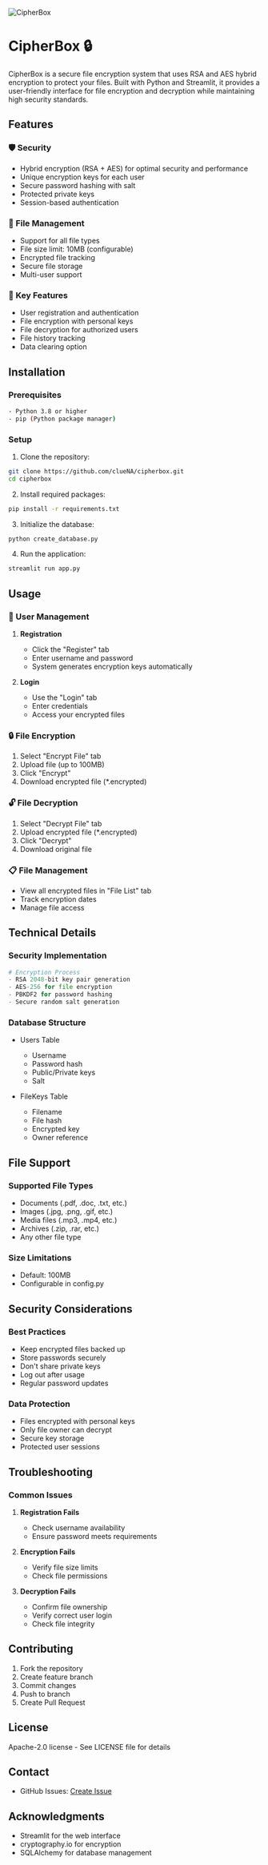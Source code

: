 ![CipherBox](https://socialify.git.ci/clueNA/CipherBox/image?font=Source+Code+Pro&language=1&name=1&owner=1&pattern=Transparent&stargazers=1&theme=Dark)
# CipherBox 🔒

CipherBox is a secure file encryption system that uses RSA and AES hybrid encryption to protect your files. Built with Python and Streamlit, it provides a user-friendly interface for file encryption and decryption while maintaining high security standards.

## Features

### 🛡️ Security
- Hybrid encryption (RSA + AES) for optimal security and performance
- Unique encryption keys for each user
- Secure password hashing with salt
- Protected private keys
- Session-based authentication

### 📁 File Management
- Support for all file types
- File size limit: 10MB (configurable)
- Encrypted file tracking
- Secure file storage
- Multi-user support

### 🎯 Key Features
- User registration and authentication
- File encryption with personal keys
- File decryption for authorized users
- File history tracking
- Data clearing option

## Installation

### Prerequisites
```bash
- Python 3.8 or higher
- pip (Python package manager)
```

### Setup
1. Clone the repository:
```bash
git clone https://github.com/clueNA/cipherbox.git
cd cipherbox
```

2. Install required packages:
```bash
pip install -r requirements.txt
```

3. Initialize the database:
```bash
python create_database.py
```

4. Run the application:
```bash
streamlit run app.py
```

## Usage

### 👤 User Management

1. **Registration**
   - Click the "Register" tab
   - Enter username and password
   - System generates encryption keys automatically

2. **Login**
   - Use the "Login" tab
   - Enter credentials
   - Access your encrypted files

### 🔒 File Encryption

1. Select "Encrypt File" tab
2. Upload file (up to 100MB)
3. Click "Encrypt"
4. Download encrypted file (*.encrypted)

### 🔓 File Decryption

1. Select "Decrypt File" tab
2. Upload encrypted file (*.encrypted)
3. Click "Decrypt"
4. Download original file

### 📋 File Management

- View all encrypted files in "File List" tab
- Track encryption dates
- Manage file access

## Technical Details

### Security Implementation

```python
# Encryption Process
- RSA 2048-bit key pair generation
- AES-256 for file encryption
- PBKDF2 for password hashing
- Secure random salt generation
```

### Database Structure

- Users Table
  - Username
  - Password hash
  - Public/Private keys
  - Salt

- FileKeys Table
  - Filename
  - File hash
  - Encrypted key
  - Owner reference

## File Support

### Supported File Types
- Documents (.pdf, .doc, .txt, etc.)
- Images (.jpg, .png, .gif, etc.)
- Media files (.mp3, .mp4, etc.)
- Archives (.zip, .rar, etc.)
- Any other file type

### Size Limitations
- Default: 100MB
- Configurable in config.py

## Security Considerations

### Best Practices
- Keep encrypted files backed up
- Store passwords securely
- Don't share private keys
- Log out after usage
- Regular password updates

### Data Protection
- Files encrypted with personal keys
- Only file owner can decrypt
- Secure key storage
- Protected user sessions

## Troubleshooting

### Common Issues

1. **Registration Fails**
   - Check username availability
   - Ensure password meets requirements

2. **Encryption Fails**
   - Verify file size limits
   - Check file permissions

3. **Decryption Fails**
   - Confirm file ownership
   - Verify correct user login
   - Check file integrity

## Contributing

1. Fork the repository
2. Create feature branch
3. Commit changes
4. Push to branch
5. Create Pull Request

## License

Apache-2.0 license - See LICENSE file for details

## Contact

- GitHub Issues: [Create Issue](https://github.com/clueNA/cipherbox/issues)

## Acknowledgments

- Streamlit for the web interface
- cryptography.io for encryption
- SQLAlchemy for database management
